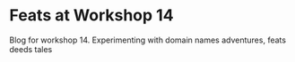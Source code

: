 # Feats at Workshop 14

Blog for workshop 14.
Experimenting with domain names
adventures,
feats
deeds
tales
